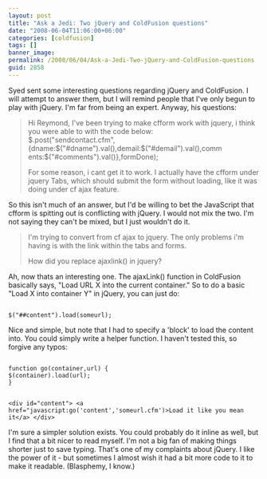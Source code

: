 ```yaml
---
layout: post
title: "Ask a Jedi: Two jQuery and ColdFusion questions"
date: "2008-06-04T11:06:00+06:00"
categories: [coldfusion]
tags: []
banner_image: 
permalink: /2008/06/04/Ask-a-Jedi-Two-jQuery-and-ColdFusion-questions
guid: 2858
---
```


Syed sent some interesting questions regarding jQuery and ColdFusion. I will attempt to answer them, but I will remind people that I've only begun to play with jQuery. I'm far from being an expert. Anyway, his questions:
<!--more-->
<blockquote>
<p>
Hi Reymond, I've been trying to make cfform work with jquery, i think you were able to with the code below:<br/>
$.post("sendcontact.cfm",{dname:$("#dname").val(),demail:$("#demail").val(),comm
ents:$("#comments").val()},formDone);

For some reason, i cant get it to work. I actually have the cfform under jquery Tabs, which should submit the form without loading, like it was doing under cf ajax feature. 
</p>
</blockquote>

So this isn't much of an answer, but I'd be willing to bet the JavaScript that cfform is spitting out is conflicting with jQuery. I would not mix the two. I'm not saying they can't be mixed, but I just wouldn't do it. 

<blockquote>
<p>
I'm trying to convert from cf ajax to jquery. The only problems i'm having is with the link within the tabs and forms. 

How did you replace ajaxlink() in jquery?
</p>
</blockquote>

Ah, now thats an interesting one. The ajaxLink() function in ColdFusion basically says, "Load URL X into the current container." So to do a basic "Load X into container Y" in jQuery, you can just do:

<code>
$("##content").load(someurl);
</code>

Nice and simple, but note that I had to specify a 'block' to load the content into. You could simply write a helper function. I haven't tested this, so forgive any typos:

<code>
function go(container,url) {
$(container).load(url);
}

&lt;div id="content"&gt;
&lt;a href="javascript:go('content','someurl.cfm')&gt;Load it like you mean it&lt;/a&gt;
&lt;/div&gt;
</code>

I'm sure a simpler solution exists. You could probably do it inline as well, but I find that a bit nicer to read myself. I'm not a big fan of making things shorter just to save typing. That's one of my complaints about jQuery. I like the power of it - but sometimes I almost wish it had a bit more code to it to make it readable. (Blasphemy, I know.)